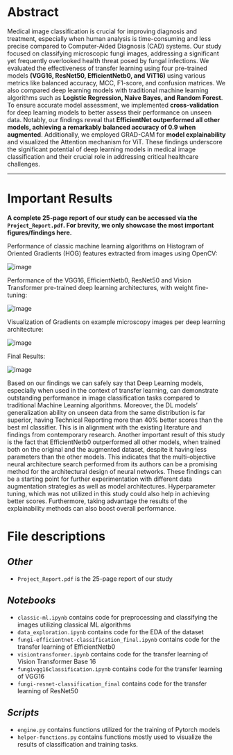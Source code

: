 # Abstract
Medical image classification is crucial for improving diagnosis and treatment, especially when human analysis is time-consuming and less precise compared to Computer-Aided Diagnosis (CAD) systems. Our study focused on classifying microscopic fungi images, addressing a significant yet frequently overlooked health threat posed by fungal infections. We evaluated the effectiveness of transfer learning using four pre-trained models **(VGG16, ResNet50, EfficientNetb0, and ViT16)** using various metrics like balanced accuracy, MCC, F1-score, and confusion matrices. We also compared deep learning models with traditional machine learning algorithms such as **Logistic Regression, Naive Bayes, and Random Forest**.  To ensure accurate model assessment, we implemented **cross-validation** for deep learning models to better assess their performance on unseen data. Notably, our findings reveal that **EfficientNet outperformed all other models, achieving a remarkably balanced accuracy of 0.9 when augmented**. Additionally, we employed GRAD-CAM for **model explainability** and visualized the Attention mechanism for ViT. These findings underscore the significant potential of deep learning models in medical image classification and their crucial role in addressing critical healthcare challenges.

---
# Important Results 
**A complete 25-page report of our study can be accessed via the `Project_Report.pdf`. For brevity, we only showcase the most important figures/findings here.**

Performance of classic machine learning algorithms on Histogram of Oriented Gradients (HOG) features extracted from images using OpenCV:

![image](https://github.com/user-attachments/assets/7e60d04d-484e-4c36-98b5-dc6d68daf51a)

Performance of the VGG16, EfficientNetb0, ResNet50 and Vision Transformer pre-trained deep learning architectures, with weight fine-tuning:

![image](https://github.com/user-attachments/assets/455917c5-36b6-4d87-b864-4178022807d0)

Visualization of Gradients on example microscopy images per deep learning architecture:

![image](https://github.com/user-attachments/assets/1ee34c04-d35b-4bf1-9f45-f551f6c9ed46)

Final Results:

![image](https://github.com/user-attachments/assets/edefeacd-e4b8-4d17-8895-0e956bff9224)

Based on our findings we can safely say that Deep Learning models, especially when used in the context of transfer learning, can demonstrate outstanding performance in image classification tasks compared to traditional Machine Learning algorithms. Moreover, the DL models’ generalization ability on unseen data from the same distribution is far superior, having Technical Reporting more than 40% better scores than the best ml classifier. This is in alignment with the existing literature and findings from contemporary research. Another important result of this study is the fact that EfficientNetb0 outperformed all other models, when trained both on the original and the augmented dataset, despite it having less parameters than the other models. This indicates that the multi-objective neural architecture search performed from its authors can be a promising method for the architectural design of neural networks. These findings can be a starting point for further experimentation with different data augmentation strategies as well as model architectures. Hyperparameter tuning, which was not utilized in this study could also help in achieving better scores. Furthermore, taking advantage the results of the explainability methods can also boost overall performance.

# File descriptions 

## *Other*
- `Project_Report.pdf` is the 25-page report of our study 
## *Notebooks*
- `classic-ml.ipynb` contains code for preprocessing and classifying the images utilizing classical ML algorithms
- `data_exploration.ipynb` contains code for the EDA of the dataset
- `fungi-efficientnet-classification_final.ipynb` contains code for the transfer learning of EfficientNetb0
- `visiontransformer.ipynb` contains code for the transfer learning of Vision Transformer Base 16
- `fungivgg16classification.ipynb` contains code for the transfer learning of VGG16
- `fungi-resnet-classification_final` contains code for the transfer learning of ResNet50
## *Scripts* 
- `engine.py` contains functions utilized for the training of Pytorch models
- `helper-functions.py` contains functions mostly used to visualize the results of classification and training tasks.
